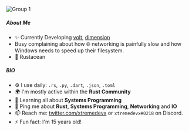 ![Group 1](https://user-images.githubusercontent.com/63039748/149534847-ca09e846-3416-4b56-8d6b-59a4f99615d5.png)

##### About Me

- ✨ Currently Developing [volt](https://github.com/voltpkg/volt), [dimension](https://github.com/dimensionhq)
- Busy complaining about how 🌐 networking is painfully slow and how Windows needs to speed up their filesystem.
- 🦀 Rustacean

##### BIO

- ⚙️ I use daily: `.rs`, `.py`, `.dart`, `.json`, `.toml`
- 🌍 I'm mostly active within the **Rust Community**
- 🌱 Learning all about **Systems Programming**
- 💬 Ping me about **Rust**, **Systems Programming**, **Networking** and **IO**
- 📫 Reach me: [twitter.com/xtremedevx](https://twitter.com/xtremedevx) or `xtremedevx#0218` on Discord.
- ⚡️ Fun fact: I'm 15 years old!

